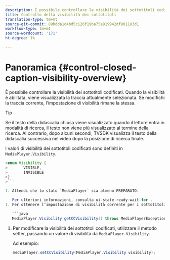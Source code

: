 ```yaml
---
description: È possibile controllare la visibilità dei sottotitoli codificati. Quando la visibilità è abilitata, viene visualizzata la traccia attualmente selezionata. Se modifichi la traccia corrente, l’impostazione di visibilità rimane la stessa.
title: Controllo della visibilità dei sottotitoli
translation-type: tm+mt
source-git-commit: 89bdda1d4bd5c126f19ba75a819942df901183d1
workflow-type: tm+mt
source-wordcount: '171'
ht-degree: 1%

---
```



# Panoramica {#control-closed-caption-visibility-overview}

È possibile controllare la visibilità dei sottotitoli codificati. Quando la visibilità è abilitata, viene visualizzata la traccia attualmente selezionata. Se modifichi la traccia corrente, l’impostazione di visibilità rimane la stessa.

>[!TIP]
>
>Se il testo della didascalia chiusa viene visualizzato quando il lettore entra in modalità di ricerca, il testo non viene più visualizzato al termine della ricerca. Al contrario, dopo alcuni secondi, TVSDK visualizza il testo della didascalia successiva nel video dopo la posizione di ricerca finale.
>
>I valori di visibilità dei sottotitoli codificati sono definiti in `MediaPlayer.Visibility`.
>
>
```java
>enum Visibility {  
>       VISIBLE,  
>       INVISIBLE 
>}
>```

1. Attendi che lo stato `MediaPlayer` sia almeno PREPARATO.

   Per ulteriori informazioni, consulta ui-state-ready-wait-for .
1. Per ottenere l’impostazione di visibilità corrente per i sottotitoli codificati, utilizza il metodo getter in `MediaPlayer`, che restituisce un valore di visibilità.

   ```java
   MediaPlayer.Visibility getCCVisibility() throws MediaPlayerException;
   ```

1. Per modificare la visibilità dei sottotitoli codificati, utilizzare il metodo setter, passando un valore di visibilità da `MediaPlayer.Visibility`.

   Ad esempio:

   ```java
   mediaPlayer.setCCVisibility(MediaPlayer.Visibility visibility);
   ```

